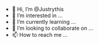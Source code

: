 - 👋 Hi, I’m @Justrythis
- 👀 I’m interested in ...
- 🌱 I’m currently learning ...
- 💞️ I’m looking to collaborate on ...
- 📫 How to reach me ...

<!---
Justrythis/Justrythis is a ✨ special ✨ repository because its `README.md` (this file) appears on your GitHub profile.
You can click the Preview link to take a look at your changes.
--->
